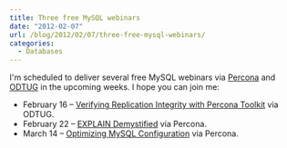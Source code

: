 ```yaml
---
title: Three free MySQL webinars
date: "2012-02-07"
url: /blog/2012/02/07/three-free-mysql-webinars/
categories:
  - Databases
---
```

I'm scheduled to deliver several free MySQL webinars via [Percona](http://www.percona.com/) and [ODTUG](http://odtug.com/) in the upcoming weeks. I hope you can join me:

*   February 16 &#8211; [Verifying Replication Integrity with Percona Toolkit](https://www3.gotomeeting.com/register/897093158) via ODTUG.
*   February 22 &#8211; [EXPLAIN Demystified](http://www.percona.com/webinars/2012-02-22-explain-demystified/) via Percona.
*   March 14 &#8211; [Optimizing MySQL Configuration](http://www.percona.com/webinars/2012-03-14-optimizing-mysql-configuration/) via Percona.


